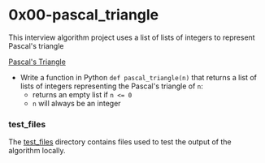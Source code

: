 # 0x00-pascal_triangle
This interview algorithm project uses a list of lists of integers to represent Pascal's triangle

[Pascal's Triangle](/0x00-pascal_triangle/0-pascal_triangle.py)
* Write a function in Python `def pascal_triangle(n)` that returns a list of lists of integers representing the Pascal's triangle of `n`:
  * returns an empty list if `n <= 0`
  * `n` will always be an integer

### test_files
The [test_files](/0x00-pascal_triangle/test_files/) directory contains files used to test the output of the algorithm locally.
